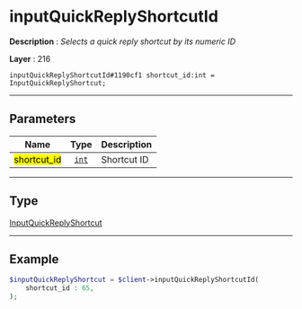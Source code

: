# inputQuickReplyShortcutId

**Description** : *Selects a quick reply shortcut by its numeric ID*

**Layer** : 216

```tl
inputQuickReplyShortcutId#1190cf1 shortcut_id:int = InputQuickReplyShortcut;
```

---

## Parameters

| Name | Type | Description |
| :---: | :---: | :--- |
| <mark>shortcut_id</mark> | [`int`](type/int) | Shortcut ID |

---

## Type

[InputQuickReplyShortcut](type/InputQuickReplyShortcut)

---

## Example

```php
$inputQuickReplyShortcut = $client->inputQuickReplyShortcutId(
	shortcut_id : 65,
);
```